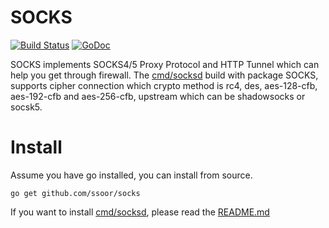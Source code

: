 # SOCKS
[![Build Status](https://travis-ci.org/eahydra/socks.svg?branch=master)](https://travis-ci.org/eahydra/socks)  [![GoDoc](https://godoc.org/github.com/eahydra/socks?status.svg)](https://godoc.org/github.com/eahydra/socks)

SOCKS implements SOCKS4/5 Proxy Protocol and HTTP Tunnel which can help you get through firewall.
The [cmd/socksd](https://github.com/eahydra/socks/blob/master/cmd/socksd) build with package SOCKS, supports cipher connection which crypto method is rc4, des, aes-128-cfb, aes-192-cfb and aes-256-cfb, upstream which can be shadowsocks or socsk5.

# Install
Assume you have go installed, you can install from source.
```
go get github.com/ssoor/socks
```

If you want to install [cmd/socksd](https://github.com/ssoor/socks/blob/master/cmd/socksd), please read the [README.md](https://github.com/ssoor/socks/blob/master/cmd/socksd/README.md)